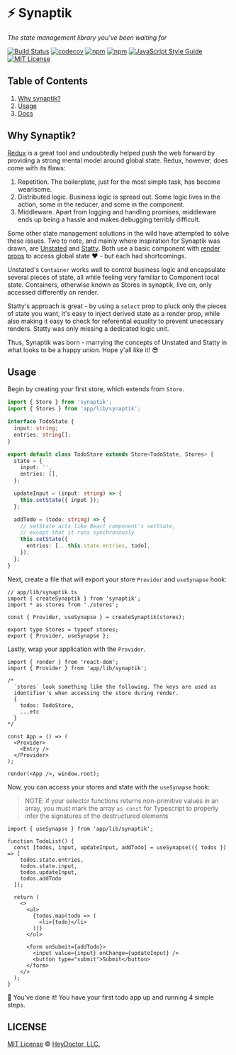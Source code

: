 # ⚡️ Synaptik

_The state management library you've been waiting for_

[![Build Status](https://travis-ci.org/heydoctor/synaptik.svg?branch=main)](https://travis-ci.org/heydoctor/synaptik) [![codecov](https://codecov.io/gh/heydoctor/synaptik/branch/main/graph/badge.svg)](https://codecov.io/gh/heydoctor/synaptik)
[![npm](https://img.shields.io/npm/v/synaptik.svg)](https://www.npmjs.com/package/synaptik)
[![npm](https://img.shields.io/npm/dm/synaptik.svg)](https://npm-stat.com/charts.html?package=synaptik&from=2017-05-19)
[![JavaScript Style Guide](https://img.shields.io/badge/code%20style-prettier-brightgreen.svg)](http://standardjs.com/)
[![MIT License](https://img.shields.io/npm/l/synaptik.svg?style=flat-square)](https://github.com/heydoctor/synaptik/blob/main/LICENSE)

## Table of Contents

1. [Why synaptik?](#why-synaptik)
2. [Usage](#usage)
3. [Docs](#docs)

## Why Synaptik?

[Redux](https://github.com/reactjs/redux) is a great tool and undoubtedly helped push the web forward by providing a strong mental model around global state. Redux, however, does come with its flaws:

1. Repetition. The boilerplate, just for the most simple task, has become wearisome.
2. Distributed logic. Business logic is spread out. Some logic lives in the action, some in the reducer, and some in the component.
3. Middleware. Apart from logging and handling promises, middleware ends up being a hassle and makes debugging terribly difficult.

Some other state management solutions in the wild have attempted to solve these issues. Two to note, and mainly where inspiration for Synaptik was drawn, are [Unstated](https://github.com/jamiebuilds/unstated) and [Statty](https://github.com/vesparny/statty). Both use a basic component with [render props](https://reactjs.org/docs/render-props.html) to access global state ❤️ - but each had shortcomings.

Unstated's `Container` works well to control business logic and encapsulate several pieces of state, all while feeling very familiar to Component local state. Containers, otherwise known as Stores in synaptik, live on, only accessed differently on render.

Statty's approach is great - by using a `select` prop to pluck only the pieces of state you want, it's easy to inject derived state as a render prop, while also making it easy to check for referential equality to prevent unecessary renders. Statty was only missing a dedicated logic unit.

Thus, Synaptik was born - marrying the concepts of Unstated and Statty in what looks to be a happy union. Hope y'all like it! 😎

## Usage

Begin by creating your first store, which extends from `Store`.

```ts
import { Store } from 'synaptik';
import { Stores } from 'app/lib/synaptik';

interface TodoState {
  input: string;
  entries: string[];
}

export default class TodoStore extends Store<TodoState, Stores> {
  state = {
    input: '',
    entries: [],
  };

  updateInput = (input: string) => {
    this.setState({ input });
  };

  addTodo = (todo: string) => {
    // setState acts like React component's setState,
    // except that it runs synchronously
    this.setState({
      entries: [...this.state.entries, todo],
    });
  };
}
```

Next, create a file that will export your store `Provider` and `useSynapse` hook:

```tsx
// app/lib/synaptik.ts
import { createSynaptik } from 'synaptik';
import * as stores from './stores';

const { Provider, useSynapse } = createSynaptik(stores);

export type Stores = typeof stores;
export { Provider, useSynapse };
```

Lastly, wrap your application with the `Provider`.

```tsx
import { render } from 'react-dom';
import { Provider } from 'app/lib/synaptik';

/*
  `stores` look something like the following. The keys are used as
  identifier's when accessing the store during render.
  {
    todos: TodoStore,
    ...etc
  }
*/

const App = () => (
  <Provider>
    <Entry />
  </Provider>
);

render(<App />, window.root);
```

Now, you can access your stores and state with the `useSynapse` hook:

> NOTE: if your selector functions returns non-primitive values in an array,
> you must mark the array `as const` for Typescript to properly infer the signatures of the destructured elements

```tsx
import { useSynapse } from 'app/lib/synaptik';

function TodoList() {
  const [todos, input, updateInput, addTodo] = useSynapse(({ todos }) => [
    todos.state.entries, 
    todos.state.input, 
    todos.updateInput, 
    todos.addTodo
  ]);

  return (
    <>
      <ul>
        {todos.map(todo => (
          <li>{todo}</li>
        ))}
      </ul>

      <form onSubmit={addTodo}>
        <input value={input} onChange={updateInput} />
        <button type="submit">Submit</button>
      </form>
    </>
  );
}
```

🚀 You've done it! You have your first todo app up and running 4 simple steps.

## LICENSE

[MIT License](LICENSE) © [HeyDoctor, LLC.](heydoctor.com)
